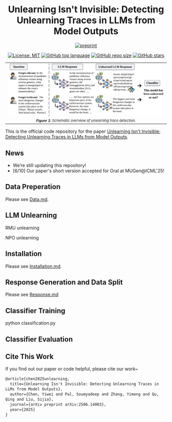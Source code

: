 <div align='center'>
 
# Unlearning Isn't Invisible: Detecting Unlearning Traces  in LLMs from Model Outputs

[![preprint](https://img.shields.io/badge/arXiv-2506.14003-B31B1B)](https://arxiv.org/abs/2506.14003)

<!-- [![Venue:NeurIPS 2024](https://img.shields.io/badge/Venue-NeurIPS%202024-blue)](https://neurips.cc/Conferences/2024) -->
[![License: MIT](https://img.shields.io/badge/License-MIT-blue)](https://github.com/OPTML-Group/Unlearn-Trace?tab=MIT-1-ov-file)
[![GitHub top language](https://img.shields.io/github/languages/top/OPTML-Group/Unlearn-Trace)](https://github.com/OPTML-Group/Unlearn-Trace)
[![GitHub repo size](https://img.shields.io/github/repo-size/OPTML-Group/Unlearn-Trace)](https://github.com/OPTML-Group/Unlearn-Trace)
[![GitHub stars](https://img.shields.io/github/stars/OPTML-Group/Unlearn-Trace)](https://github.com/OPTML-Group/Unlearn-Trace)

</div>

<table align="center">
  <tr>
    <td align="center"> 
      <img src="./images/teasor.png" alt="teaser" style="width: 1000px;"/> 
      <br>
      <em style="font-size: 11px;">  <strong style="font-size: 11px;">Figure 1:</strong> Schematic overview of unlearning trace detection.</em>
    </td>
  </tr>
</table>

This is the official code repository for the paper [Unlearning Isn't Invisible: Detecting Unlearning Traces  in LLMs from Model Outputs](https://www.arxiv.org/abs/2506.14003).


## News 

- We’re still updating this repository!
- [6/10] Our paper's short version accepted for Oral at MUGen@ICML'25!

## Data Preperation

Please see [Data.md](./docs/Data.md).

## LLM Unlearning

RMU unlearning

NPO unlearning

## Installation

Please see [Installation.md](./docs/Installation.md).


## Response Generation and Data Split

Please see [Response.md](./docs/Response.md)

## Classifier Training 

python classification.py

## Classifier Evaluation

## Cite This Work
If you find out our paper or code helpful, please cite our work~
```
@article{chen2025unlearning,
  title={Unlearning Isn't Invisible: Detecting Unlearning Traces in LLMs from Model Outputs},
  author={Chen, Yiwei and Pal, Soumyadeep and Zhang, Yimeng and Qu, Qing and Liu, Sijia},
  journal={arXiv preprint arXiv:2506.14003},
  year={2025}
}
```